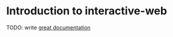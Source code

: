 # Introduction to interactive-web

TODO: write [great documentation](http://jacobian.org/writing/what-to-write/)
